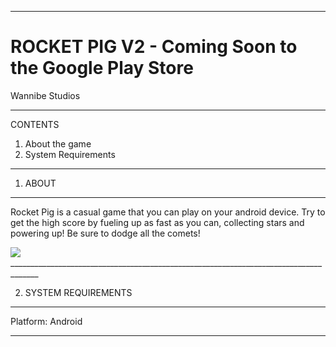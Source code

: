 _____________________________________________________________________________________
# ROCKET PIG V2 - Coming Soon to the Google Play Store
Wannibe Studios
_____________________________________________________________________________________

CONTENTS
1. About the game
2. System Requirements

_____________________________________________________________________________________
1) ABOUT
__________________
Rocket Pig is a casual game that you can play on your android device. Try to get the high score by fueling up as fast as you can, collecting stars and powering up! Be sure to dodge all the comets!

<img src="https://github.com/ManishaW/RocketPigRevamped/tree/master/Screenshots" >
_____________________________________________________________________________________

2) SYSTEM REQUIREMENTS
__________________
Platform: Android
_____________________________________________________________________________________
